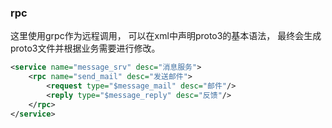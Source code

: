 ### rpc

这里使用grpc作为远程调用， 可以在xml中声明proto3的基本语法， 最终会生成proto3文件并根据业务需要进行修改。

```xml
<service name="message_srv" desc="消息服务">
    <rpc name="send_mail" desc="发送邮件">
        <request type="$message_mail" desc="邮件"/>
        <reply type="$message_reply" desc="反馈"/>
    </rpc>
</service>
```


